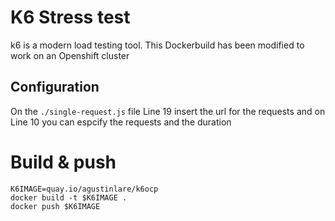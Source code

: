 # K6 Stress test

k6 is a modern load testing tool. This Dockerbuild has been modified to work on an Openshift cluster

## Configuration
On the `./single-request.js` file Line 19 insert the url for the requests and on Line 10 you can espcify the requests and the duration

# Build & push
```=bash
K6IMAGE=quay.io/agustinlare/k6ocp
docker build -t $K6IMAGE .
docker push $K6IMAGE
```
